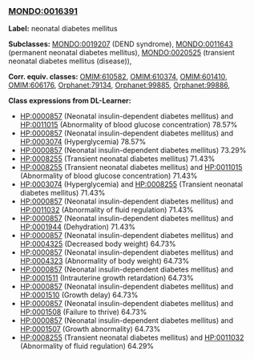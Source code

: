 
### [MONDO:0016391](http://purl.obolibrary.org/obo/MONDO_0016391)
**Label:** neonatal diabetes mellitus

**Subclasses:** [MONDO:0019207](http://purl.obolibrary.org/obo/MONDO_0019207) (DEND syndrome), [MONDO:0011643](http://purl.obolibrary.org/obo/MONDO_0011643) (permanent neonatal diabetes mellitus), [MONDO:0020525](http://purl.obolibrary.org/obo/MONDO_0020525) (transient neonatal diabetes mellitus (disease)), 

**Corr. equiv. classes:** [OMIM:610582](http://purl.obolibrary.org/obo/OMIM_610582), [OMIM:610374](http://purl.obolibrary.org/obo/OMIM_610374), [OMIM:601410](http://purl.obolibrary.org/obo/OMIM_601410), [OMIM:606176](http://purl.obolibrary.org/obo/OMIM_606176), [Orphanet:79134](http://www.orpha.net/ORDO/Orphanet_79134), [Orphanet:99885](http://www.orpha.net/ORDO/Orphanet_99885), [Orphanet:99886](http://www.orpha.net/ORDO/Orphanet_99886), 

**Class expressions from DL-Learner:**

- [HP:0000857](http://purl.obolibrary.org/obo/HP_0000857) (Neonatal insulin-dependent diabetes mellitus) and [HP:0011015](http://purl.obolibrary.org/obo/HP_0011015) (Abnormality of blood glucose concentration) 78.57%
- [HP:0000857](http://purl.obolibrary.org/obo/HP_0000857) (Neonatal insulin-dependent diabetes mellitus) and [HP:0003074](http://purl.obolibrary.org/obo/HP_0003074) (Hyperglycemia) 78.57%
- [HP:0000857](http://purl.obolibrary.org/obo/HP_0000857) (Neonatal insulin-dependent diabetes mellitus) 73.29%
- [HP:0008255](http://purl.obolibrary.org/obo/HP_0008255) (Transient neonatal diabetes mellitus) 71.43%
- [HP:0008255](http://purl.obolibrary.org/obo/HP_0008255) (Transient neonatal diabetes mellitus) and [HP:0011015](http://purl.obolibrary.org/obo/HP_0011015) (Abnormality of blood glucose concentration) 71.43%
- [HP:0003074](http://purl.obolibrary.org/obo/HP_0003074) (Hyperglycemia) and [HP:0008255](http://purl.obolibrary.org/obo/HP_0008255) (Transient neonatal diabetes mellitus) 71.43%
- [HP:0000857](http://purl.obolibrary.org/obo/HP_0000857) (Neonatal insulin-dependent diabetes mellitus) and [HP:0011032](http://purl.obolibrary.org/obo/HP_0011032) (Abnormality of fluid regulation) 71.43%
- [HP:0000857](http://purl.obolibrary.org/obo/HP_0000857) (Neonatal insulin-dependent diabetes mellitus) and [HP:0001944](http://purl.obolibrary.org/obo/HP_0001944) (Dehydration) 71.43%
- [HP:0000857](http://purl.obolibrary.org/obo/HP_0000857) (Neonatal insulin-dependent diabetes mellitus) and [HP:0004325](http://purl.obolibrary.org/obo/HP_0004325) (Decreased body weight) 64.73%
- [HP:0000857](http://purl.obolibrary.org/obo/HP_0000857) (Neonatal insulin-dependent diabetes mellitus) and [HP:0004323](http://purl.obolibrary.org/obo/HP_0004323) (Abnormality of body weight) 64.73%
- [HP:0000857](http://purl.obolibrary.org/obo/HP_0000857) (Neonatal insulin-dependent diabetes mellitus) and [HP:0001511](http://purl.obolibrary.org/obo/HP_0001511) (Intrauterine growth retardation) 64.73%
- [HP:0000857](http://purl.obolibrary.org/obo/HP_0000857) (Neonatal insulin-dependent diabetes mellitus) and [HP:0001510](http://purl.obolibrary.org/obo/HP_0001510) (Growth delay) 64.73%
- [HP:0000857](http://purl.obolibrary.org/obo/HP_0000857) (Neonatal insulin-dependent diabetes mellitus) and [HP:0001508](http://purl.obolibrary.org/obo/HP_0001508) (Failure to thrive) 64.73%
- [HP:0000857](http://purl.obolibrary.org/obo/HP_0000857) (Neonatal insulin-dependent diabetes mellitus) and [HP:0001507](http://purl.obolibrary.org/obo/HP_0001507) (Growth abnormality) 64.73%
- [HP:0008255](http://purl.obolibrary.org/obo/HP_0008255) (Transient neonatal diabetes mellitus) and [HP:0011032](http://purl.obolibrary.org/obo/HP_0011032) (Abnormality of fluid regulation) 64.29%


